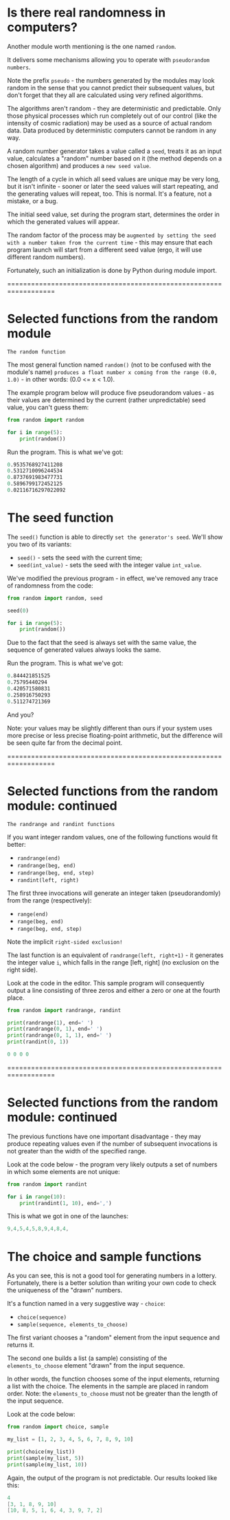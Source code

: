 # Is there real randomness in computers?
Another module worth mentioning is the one named `random`.

It delivers some mechanisms allowing you to operate with `pseudorandom numbers`.

Note the prefix `pseudo` - the numbers generated by the modules may look random in the sense that you cannot predict their subsequent values, but don't forget that they all are calculated using very refined algorithms.

The algorithms aren't random - they are deterministic and predictable. Only those physical processes which run completely out of our control (like the intensity of cosmic radiation) may be used as a source of actual random data. Data produced by deterministic computers cannot be random in any way.

A random number generator takes a value called a `seed`, treats it as an input value, calculates a "random" number based on it (the method depends on a chosen algorithm) and produces a `new seed value`.

The length of a cycle in which all seed values are unique may be very long, but it isn't infinite - sooner or later the seed values will start repeating, and the generating values will repeat, too. This is normal. It's a feature, not a mistake, or a bug.

The initial seed value, set during the program start, determines the order in which the generated values will appear.

The random factor of the process may be `augmented by setting the seed with a number taken from the current time` - this may ensure that each program launch will start from a different seed value (ergo, it will use different random numbers).

Fortunately, such an initialization is done by Python during module import.

==================================================================
# Selected functions from the random module
`The random function`

The most general function named `random()` (not to be confused with the module's name) `produces a float number x coming from the range (0.0, 1.0)` - in other words: (0.0 <= x < 1.0).

The example program below will produce five pseudorandom values - as their values are determined by the current (rather unpredictable) seed value, you can't guess them:
```py
from random import random

for i in range(5):
    print(random())
```

Run the program. This is what we've got:
```s
0.9535768927411208
0.5312710096244534
0.8737691983477731
0.5896799172452125
0.02116716297022092
```

# The seed function

The `seed()` function is able to directly `set the generator's seed`. We'll show you two of its variants:

  - `seed()` - sets the seed with the current time;
  - `seed(int_value)` - sets the seed with the integer value `int_value`.

We've modified the previous program - in effect, we've removed any trace of randomness from the code:
```py
from random import random, seed

seed(0)

for i in range(5):
    print(random())
```

Due to the fact that the seed is always set with the same value, the sequence of generated values always looks the same.

Run the program. This is what we've got:
```s
0.844421851525
0.75795440294
0.420571580831
0.258916750293
0.511274721369
```

And you?

Note: your values may be slightly different than ours if your system uses more precise or less precise floating-point arithmetic, but the difference will be seen quite far from the decimal point.

==================================================================
# Selected functions from the random module: continued
`The randrange and randint functions`

If you want integer random values, one of the following functions would fit better:

  - `randrange(end)`
  - `randrange(beg, end)`
  - `randrange(beg, end, step)`
  - `randint(left, right)`

The first three invocations will generate an integer taken (pseudorandomly) from the range (respectively):

  - `range(end)`
  - `range(beg, end)`
  - `range(beg, end, step)`

Note the implicit `right-sided exclusion!`

The last function is an equivalent of `randrange(left, right+1)` - it generates the integer value `i`, which falls in the range [left, right] (no exclusion on the right side).

Look at the code in the editor. This sample program will consequently output a line consisting of three zeros and either a zero or one at the fourth place.
```py
from random import randrange, randint

print(randrange(1), end=' ')
print(randrange(0, 1), end=' ')
print(randrange(0, 1, 1), end=' ')
print(randint(0, 1))
```
```s
0 0 0 0
```

==================================================================
# Selected functions from the random module: continued
The previous functions have one important disadvantage - they may produce repeating values even if the number of subsequent invocations is not greater than the width of the specified range.

Look at the code below - the program very likely outputs a set of numbers in which some elements are not unique:
```py
from random import randint

for i in range(10):
    print(randint(1, 10), end=',')
```

This is what we got in one of the launches:
```s
9,4,5,4,5,8,9,4,8,4,
```

# The choice and sample functions

As you can see, this is not a good tool for generating numbers in a lottery. Fortunately, there is a better solution than writing your own code to check the uniqueness of the "drawn" numbers.


It's a function named in a very suggestive way - `choice`:

  - `choice(sequence)`
  - `sample(sequence, elements_to_choose)`

The first variant chooses a "random" element from the input sequence and returns it.

The second one builds a list (a sample) consisting of the `elements_to_choose` element "drawn" from the input sequence.

In other words, the function chooses some of the input elements, returning a list with the choice. The elements in the sample are placed in random order. Note: the `elements_to_choose` must not be greater than the length of the input sequence.

Look at the code below:
```py
from random import choice, sample

my_list = [1, 2, 3, 4, 5, 6, 7, 8, 9, 10]

print(choice(my_list))
print(sample(my_list, 5))
print(sample(my_list, 10))
```

Again, the output of the program is not predictable. Our results looked like this:
```s
4
[3, 1, 8, 9, 10]
[10, 8, 5, 1, 6, 4, 3, 9, 7, 2]
```

